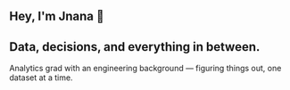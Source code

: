 ## Hey, I'm Jnana 👋 

## Data, decisions, and everything in between.  

 
Analytics grad with an engineering background — figuring things out, one dataset at a time.
